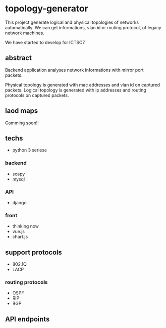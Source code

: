 # topology-generator
This project generate logical and physical topologies of networks automatically. 
We can get informations, vlan id or routing protocol, of legacy network machines.

We have started to develop for ICTSC7.

## abstract
Backend application analyses network informations with mirror port packets.

Physical topology is generated with mac addresses and vlan id on captured packets.
Logical topology is generated with ip addresses and routing protocols on captured packets.

## laod maps
Comming soon!!

## techs
- python 3 seriese

### backend
- scapy
- mysql

### API
- django

### front
- thinking now
- vue.js
- chart.js

## support protocols
- 802.1Q
- LACP

### routing protocols
- OSPF
- RIP
- BGP

## API endpoints
### 

